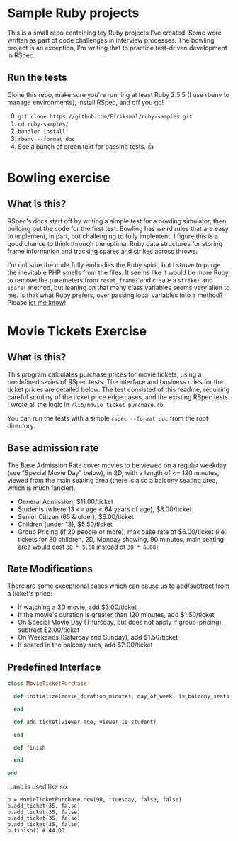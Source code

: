 # Sample Ruby projects

This is a small repo containing toy Ruby projects I've created. Some were written as part of code challenges in interview processes. The bowling project is an exception, I'm writing that to practice test-driven development in RSpec.

## Run the tests
Clone this repo, make sure you're running at least Ruby 2.5.5 (I use rbenv to manage environments), install RSpec, and off you go!

0. `git clone https://github.com/Eiriksmal/ruby-samples.git`
1. `cd ruby-samples/`
2. `bundler install`
3. `rbenv --format doc`
4. See a bunch of green text for passing tests. 👍 

# Bowling exercise

## What is this?
RSpec's docs start off by writing a simple test for a bowling simulator, then building out the code for the first test. Bowling has weird rules that are easy to implement, in part, but challenging to fully implement. I figure this is a good chance to think through the optimal Ruby data structures for storing frame information and tracking spares and strikes across throws.

I'm not sure the code fully embodies the Ruby spirit, but I strove to purge the inevitable PHP smells from the files. It seems like it would be more Ruby to remove the parameters from `reset_frame?` and create a `strike!` and `spare!` method, but leaning on that many class variables seems very alien to me. Is that what Ruby prefers, over passing local variables into a method? Please [let me know](https://lawler.io/contact/)!

# Movie Tickets Exercise

## What is this?

This program calculates purchase prices for movie tickets, using a predefined series of RSpec tests. The interface and business rules for the ticket prices are detailed below. The test consisted of this readme, requiring careful scrutiny of the ticket price edge cases, and the existing RSpec tests. I wrote all the logic in `/lib/movie_ticket_purchase.rb`.

You can run the tests with a simple `rspec --format doc` from the root directory.

## Base admission rate

The Base Admission Rate cover movies to be viewed on a regular weekday (see "Special Movie Day" below), in 2D, with a length of <= 120 minutes, viewed from the main seating area (there is also a balcony seating area, which is much fancier).

- General Admission, $11.00/ticket
- Students (where 13 <= age < 64 years of age), $8.00/ticket
- Senior Citizen (65 & older), $6.00/ticket
- Children (under 13), $5.50/ticket
- Group Pricing (if 20 people or more), max base rate of $6.00/ticket (i.e. tickets for 30 children, 2D, Monday showing, 90 minutes, main seating area would cost `30 * 5.50` instead of `30 * 6.00`)

## Rate Modifications

There are some exceptional cases which can cause us to add/subtract from a ticket's price:

- If watching a 3D movie, add $3.00/ticket
- If the movie's duration is greater than 120 minutes, add $1.50/ticket
- On Special Movie Day (Thursday, but does not apply if group-pricing), subtract $2.00/ticket
- On Weekends (Saturday and Sunday), add $1.50/ticket
- If seated in the balcony area, add $2.00/ticket

## Predefined Interface

```ruby
class MovieTicketPurchase

  def initialize(movie_duration_minutes, day_of_week, is_balcony_seats, is_3d)

  end

  def add_ticket(viewer_age, viewer_is_student)

  end

  def finish

  end

end
```

...and is used like so:

```
p = MovieTicketPurchase.new(90, :tuesday, false, false)
p.add_ticket(35, false)
p.add_ticket(35, false)
p.add_ticket(35, false)
p.add_ticket(35, false)
p.finish() # 44.00
```
